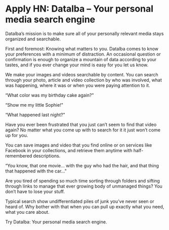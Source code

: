 # Apply HN: Datalba – Your personal media search engine

Datalba’s mission is to make sure all of your personally relevant media stays organized and searchable.<p>First and foremost: Knowing what matters to you. Datalba comes to know your preferences with a minimum of distraction. An occasional question or confirmation is enough to organize a mountain of data according to your tastes, and if you ever change your mind is easy for you let us know.<p>We make your images and videos searchable by content. You can search through your photo, article and video collection by who was involved, what was happening, where it was or when you were paying attention to it.<p>“What color was my birthday cake again?&quot;<p>“Show me my little Sophie!&quot;<p>“What happened last night?&quot;<p>Have you ever been frustrated that you just can’t seem to find that video again? No matter what you come up with to search for it it just won’t come up for you.<p>You can save images and video that you find online or on services like Facebook in your collections, and retrieve them anytime with half-remembered descriptions.<p>“You know, that one movie… with the guy who had the hair, and that thing that happened with the car...&quot;<p>Are you tired of spending so much time sorting through folders and sifting through links to manage that ever growing body of unmanaged things? You don’t have to lose your stuff.<p>Typical search show undifferentiated piles of junk you’ve never seen or heard of. Why bother with that when you can pull up exactly what you need, what you care about.<p>Try Datalba: Your personal media search engine.

